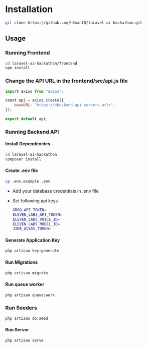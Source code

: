 # Installation

```bash
git clone https://github.com/h3mantD/laravel-ai-hackathon.git
```

## Usage

### Running Frontend

```bash
cd laravel-ai-hackathon/frontend
npm install
```

### Change the API URL in the frontend/src/api.js file

```js
import axios from "axios";

const api = axios.create({
    baseURL: "https://<backend-api-servers-url>",
});

export default api;
```

### Running Backend API

#### Install Dependencies

```bash
cd laravel-ai-hackathon
composer install
```

#### Create .env file

```bash
cp .env.example .env
```

-   Add your database credentials in .env file
-   Set following api keys

    ```bash
    GROQ_API_TOKEN=
    ELEVEN_LABS_API_TOKEN=
    ELEVEN_LABS_VOICE_ID=
    ELEVEN_LABS_MODEL_ID=
    JINA_ACESS_TOKEN=
    ```

#### Generate Application Key

```bash
php artisan key:generate
```

#### Run Migrations

```bash
php artisan migrate
```

#### Run queue worker

```bash
php artisan queue:work
```

### Run Seeders

```bash
php artisan db:seed
```

#### Run Server

```bash
php artisan serve
```
